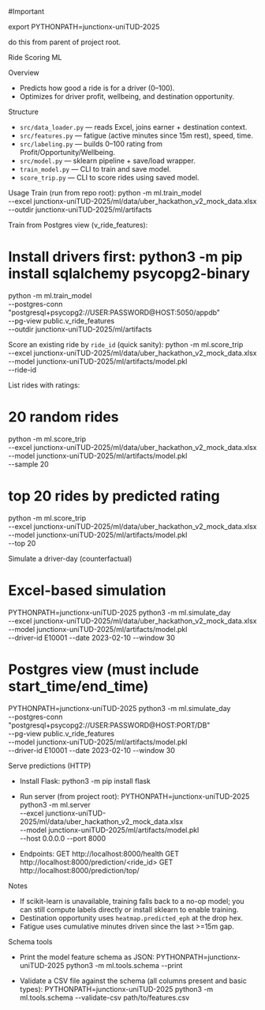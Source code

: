 #Important

export PYTHONPATH=junctionx-uniTUD-2025

do this from parent of project root. 

Ride Scoring ML

Overview
- Predicts how good a ride is for a driver (0–100).
- Optimizes for driver profit, wellbeing, and destination opportunity.

Structure
- `src/data_loader.py` — reads Excel, joins earner + destination context.
- `src/features.py` — fatigue (active minutes since 15m rest), speed, time.
- `src/labeling.py` — builds 0–100 rating from Profit/Opportunity/Wellbeing.
- `src/model.py` — sklearn pipeline + save/load wrapper.
- `train_model.py` — CLI to train and save model.
- `score_trip.py` — CLI to score rides using saved model.

Usage
Train (run from repo root):
  python -m ml.train_model \
    --excel junctionx-uniTUD-2025/ml/data/uber_hackathon_v2_mock_data.xlsx \
    --outdir junctionx-uniTUD-2025/ml/artifacts

Train from Postgres view (v_ride_features):
  # Install drivers first: python3 -m pip install sqlalchemy psycopg2-binary
  python -m ml.train_model \
    --postgres-conn "postgresql+psycopg2://USER:PASSWORD@HOST:5050/appdb" \
    --pg-view public.v_ride_features \
    --outdir junctionx-uniTUD-2025/ml/artifacts

Score an existing ride by `ride_id` (quick sanity):
  python -m ml.score_trip \
    --excel junctionx-uniTUD-2025/ml/data/uber_hackathon_v2_mock_data.xlsx \
    --model junctionx-uniTUD-2025/ml/artifacts/model.pkl \
    --ride-id <uuid>

List rides with ratings:
  # 20 random rides
  python -m ml.score_trip \
    --excel junctionx-uniTUD-2025/ml/data/uber_hackathon_v2_mock_data.xlsx \
    --model junctionx-uniTUD-2025/ml/artifacts/model.pkl \
    --sample 20

  # top 20 rides by predicted rating
  python -m ml.score_trip \
    --excel junctionx-uniTUD-2025/ml/data/uber_hackathon_v2_mock_data.xlsx \
    --model junctionx-uniTUD-2025/ml/artifacts/model.pkl \
    --top 20

Simulate a driver-day (counterfactual)
  # Excel-based simulation
  PYTHONPATH=junctionx-uniTUD-2025 python3 -m ml.simulate_day \
    --excel junctionx-uniTUD-2025/ml/data/uber_hackathon_v2_mock_data.xlsx \
    --model junctionx-uniTUD-2025/ml/artifacts/model.pkl \
    --driver-id E10001 --date 2023-02-10 --window 30

  # Postgres view (must include start_time/end_time)
  PYTHONPATH=junctionx-uniTUD-2025 python3 -m ml.simulate_day \
    --postgres-conn "postgresql+psycopg2://USER:PASSWORD@HOST:PORT/DB" \
    --pg-view public.v_ride_features \
    --model junctionx-uniTUD-2025/ml/artifacts/model.pkl \
    --driver-id E10001 --date 2023-02-10 --window 30

Serve predictions (HTTP)
- Install Flask:
  python3 -m pip install flask

- Run server (from project root):
  PYTHONPATH=junctionx-uniTUD-2025 python3 -m ml.server \
    --excel junctionx-uniTUD-2025/ml/data/uber_hackathon_v2_mock_data.xlsx \
    --model junctionx-uniTUD-2025/ml/artifacts/model.pkl \
    --host 0.0.0.0 --port 8000

- Endpoints:
  GET http://localhost:8000/health
  GET http://localhost:8000/prediction/<ride_id>
  GET http://localhost:8000/prediction/top/<n>

Notes
- If scikit-learn is unavailable, training falls back to a no-op model; you can
  still compute labels directly or install sklearn to enable training.
- Destination opportunity uses `heatmap.predicted_eph` at the drop hex.
- Fatigue uses cumulative minutes driven since the last >=15m gap.

Schema tools
- Print the model feature schema as JSON:
  PYTHONPATH=junctionx-uniTUD-2025 python3 -m ml.tools.schema --print

- Validate a CSV file against the schema (all columns present and basic types):
  PYTHONPATH=junctionx-uniTUD-2025 python3 -m ml.tools.schema --validate-csv path/to/features.csv
